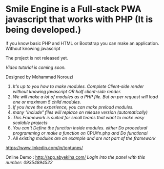 Smile Engine is a Full-stack PWA javascript that works with PHP (It is being developed.)
=======
If you know basic PHP and HTML or Bootstrap you can make an application. Without knowing javascript

The project is not released yet.

_Video tutorial is coming soon._

Designed by Mohammad Norouzi

1. _It's up to you how to make modules. Complete Client-side render without knowing javascript OR half client-side render._
2. _We will make a lot of modules as a PHP file. But on per request will load one or maximum 5 child modules._
3. _If you have the experience, you can make preload modules._
4. _many "include" files will replace on release version (automatically)_
5. _This Framework is suited for small teams that want to make easy scalable projects_
6. _You can't Define the function inside modules. either Do procedural programming or make a function on_ CPU/fn.php _and Do functional_
7. _All existing modules are an example and are not part of the framework_


https://www.linkedin.com/in/toptunes/

Online Demo : http://app.abyekiha.com/
_Login into the panel with this number: 09354894522_


